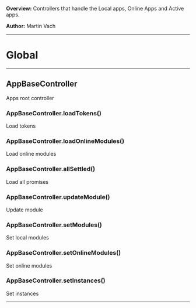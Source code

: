 **Overview:** Controllers that handle the Local apps, Online Apps and Active apps.



**Author:** Martin Vach




* * *

# Global





* * *

## AppBaseController
Apps root controller

### AppBaseController.loadTokens() 

Load tokens


### AppBaseController.loadOnlineModules() 

Load online modules


### AppBaseController.allSettled() 

Load all promises


### AppBaseController.updateModule() 

Update module


### AppBaseController.setModules() 

Set local modules


### AppBaseController.setOnlineModules() 

Set online modules


### AppBaseController.setInstances() 

Set instances




* * *
